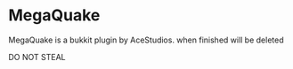 MegaQuake
=========

MegaQuake is a bukkit plugin by AceStudios. when finished will be deleted

DO NOT STEAL
